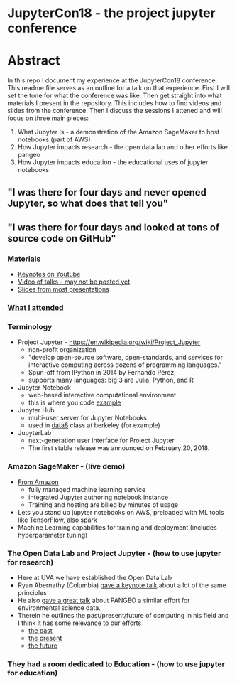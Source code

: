 # JupyterCon18 - the project jupyter conference
# Abstract
In this repo I document my experience at the JupyterCon18 conference. This readme file serves as an outline for a talk on that experience. First I will set the tone for what the conference was like. Then get straight into what materials I present in the repository. This includes how to find videos and slides from the conference. Then I discuss the sessions I attened and will focus on three main pieces:
1. What Jupyter Is - a demonstration of the Amazon SageMaker to host notebooks (part of AWS)
2. How Jupyter impacts research - the open data lab and other efforts like pangeo
3. How Jupyter impacts education - the educational uses of jupyter notebooks


## "I was there for four days and never opened Jupyter, so what does that tell you"
## "I was there for four days and looked at tons of source code on GitHub"

### Materials
* [Keynotes on Youtube](https://www.youtube.com/playlist?list=PL055Epbe6d5b572IRmYAHkUgcq3y6K3Ae)
* [Video of talks - may not be posted yet](https://www.safaribooksonline.com/library/view/jupytercon-new-york/9781492025818/)
* [Slides from most presentations](https://conferences.oreilly.com/jupyter/jup-ny/public/schedule/proceedings)

### [What I attended](https://github.com/UVA-DSI/conferences/blob/master/JupyterCon18/agenda.md)

### Terminology
* Project Jupyter - https://en.wikipedia.org/wiki/Project_Jupyter
  * non-profit organization
  * "develop open-source software, open-standards, and services for interactive computing across dozens of programming languages."
  * Spun-off from IPython in 2014 by Fernando Pérez,
  * supports many languages: big 3 are Julia, Python, and R
* Jupyter Notebook
  * web-based interactive computational environment
  * this is where you code [example](https://github.com/UVA-DSI/conferences/blob/master/JupyterCon18/images/rkernel.png)
* Jupyter Hub
  * multi-user server for Jupyter Notebooks
  * used in [data8](http://data8.org/) class at berkeley (for example)
* JupyterLab
  * next-generation user interface for Project Jupyter
  * The first stable release was announced on February 20, 2018.


### Amazon SageMaker - (live demo)
* [From Amazon](https://docs.aws.amazon.com/sagemaker/latest/dg/whatis.html)
  * fully managed machine learning service
  * integrated Jupyter authoring notebook instance
  * Training and hosting are billed by minutes of usage
* Lets you stand up jupyter notebooks on AWS, preloaded with ML tools like TensorFlow, also spark
* Machine Learning capabilities for training and deployment (includes hyperparameter tuning)

### The Open Data Lab and Project Jupyter - (how to use jupyter for research)
* Here at UVA we have established the Open Data Lab
* Ryan Abernathy (Columbia) [gave a keynote talk](https://www.youtube.com/watch?v=7kDYfUe0Zhw&index=12&list=PL055Epbe6d5b572IRmYAHkUgcq3y6K3Ae&t=0s) about a lot of the same principles
* He also [gave a great talk](https://cdn.oreillystatic.com/en/assets/1/event/285/Pangeo_%20Big%20data%20climate%20science%20in%20the%20cloud%20Presentation.pdf) about PANGEO a similar effort for environmental science data.
* Therein he outlines the past/present/future of computing in his field and I think it has some relevance to our efforts
  *  [the past](https://github.com/UVA-DSI/conferences/blob/master/JupyterCon18/images/past.png)
  *  [the present](https://github.com/UVA-DSI/conferences/blob/master/JupyterCon18/images/present.png)
  *  [the future](https://github.com/UVA-DSI/conferences/blob/master/JupyterCon18/images/future.png)

### They had a room dedicated to Education - (how to use jupyter for education)
